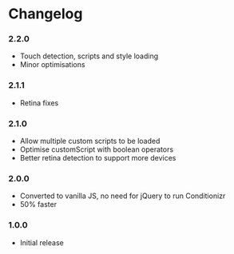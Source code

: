 # Changelog

### 2.2.0
- Touch detection, scripts and style loading
- Minor optimisations

### 2.1.1
- Retina fixes

### 2.1.0
- Allow multiple custom scripts to be loaded
- Optimise customScript with boolean operators
- Better retina detection to support more devices

### 2.0.0
- Converted to vanilla JS, no need for jQuery to run Conditionizr
- 50% faster

### 1.0.0
- Initial release